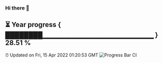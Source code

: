 ### Hi there 👋
⏳ Year progress { ████████▁▁▁▁▁▁▁▁▁▁▁▁▁▁▁▁▁▁▁▁▁▁ } 28.51 %
---
⏰ Updated on Fri, 15 Apr 2022 01:20:53 GMT
![Progress Bar CI](https://github.com/liununu/liununu/workflows/Progress%20Bar%20CI/badge.svg)
